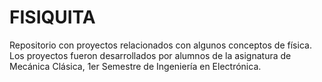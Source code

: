 # FISIQUITA
Repositorio con proyectos relacionados con algunos conceptos de física. Los proyectos fueron desarrollados por alumnos de la asignatura de Mecánica Clásica, 1er Semestre de Ingeniería en Electrónica. 
